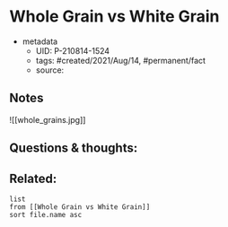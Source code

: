 ---
---

# Whole Grain vs White Grain

- metadata
	- UID: P-210814-1524
	- tags: #created/2021/Aug/14, #permanent/fact 
	- source: 

## Notes
![[whole_grains.jpg]]

## Questions & thoughts:

## Related:
```dataview
list
from [[Whole Grain vs White Grain]]
sort file.name asc
```
